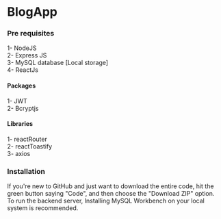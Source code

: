 # BlogApp

### Pre requisites
1- NodeJS  <br/>
2- Express JS <br/>
3- MySQL database [Local storage] <br/>
4- ReactJs

#### Packages 
1- JWT <br/>
2- Bcryptjs

#### Libraries
1- reactRouter <br/>
2- reactToastify <br/>
3- axios <br/>

### Installation
If you're new to GitHub and just want to download the entire code, hit the green button saying "Code", and then choose the "Download ZIP" option. <br/>
To run the backend server, Installing MySQL Workbench on your local system is recommended. <br/>
